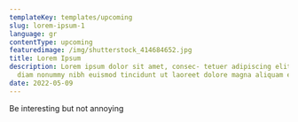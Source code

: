 ```yaml
---
templateKey: templates/upcoming
slug: lorem-ipsum-1
language: gr
contentType: upcoming
featuredimage: /img/shutterstock_414684652.jpg
title: Lorem Ipsum
description: Lorem ipsum dolor sit amet, consec- tetuer adipiscing elit, sed
  diam nonummy nibh euismod tincidunt ut laoreet dolore magna aliquam erat
date: 2022-05-09
---
```

Be interesting but not annoying